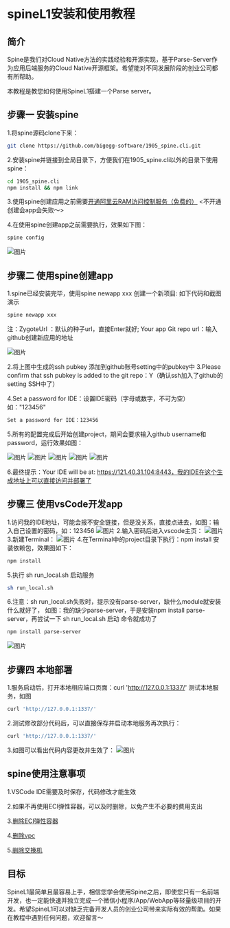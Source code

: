 # spineL1安装和使用教程
## 简介
Spine是我们对Cloud Native方法的实践经验和开源实现，基于Parse-Server作为应用后端服务的Cloud Native开源框架。希望能对不同发展阶段的创业公司都有所帮助。

本教程是教您如何使用SpineL1搭建一个Parse server。

<tutorial-nav></tutorial-nav> 
## 步骤一 安装spine
1.将spine源码clone下来：
```bash
git clone https://github.com/bigegg-software/1905_spine.cli.git
```
2.安装spine并链接到全局目录下，方便我们在1905_spine.cli以外的目录下使用spine：
```bash
cd 1905_spine.cli
npm install && npm link
```
3.使用spine创建应用之前需要[开通阿里云RAM访问控制服务（免费的）](https://ram.console.aliyun.com/) <不开通创建会app会失败～>

4.在使用spine创建app之前需要执行，效果如下图：
```bash
spine config
```
   ![图片](https://spine-images.oss-cn-beijing.aliyuncs.com/spine_image_1.png)

## 步骤二 使用spine创建app
1.spine已经安装完毕，使用spine newapp xxx 创建一个新项目: 如下代码和截图演示
```bash
spine newapp xxx
```
 注：ZygoteUrl ：默认的种子url，直接Enter就好;
     Your app Git repo url：输入github创建新应用的地址

   ![图片](https://spine-images.oss-cn-beijing.aliyuncs.com/spine_image_2.png)

2.将上图中生成的ssh pubkey 添加到github账号setting中的pubkey中
3.Please confirm that ssh pubkey is added to the git repo：Y（确认ssh加入了github的setting SSH中了）

4.Set a password for IDE：设置IDE密码（字母或数字，不可为空）如："123456"
```bash
Set a password for IDE：123456
```
5.所有的配置完成后开始创建project，期间会要求输入github username和password，运行效果如图：

   ![图片](https://spine-images.oss-cn-beijing.aliyuncs.com/spine_image_3.png)
   ![图片](https://spine-images.oss-cn-beijing.aliyuncs.com/spine_image_4.png)
   ![图片](https://spine-images.oss-cn-beijing.aliyuncs.com/spine_image_5.png)
   ![图片](https://spine-images.oss-cn-beijing.aliyuncs.com/spine_image_6.png)
   ![图片](https://spine-images.oss-cn-beijing.aliyuncs.com/spine_image_7.png)

6.最终提示：Your IDE will be at: https://121.40.31.104:8443，我的IDE在这个生成地址上可以直接访问并部署了
  
## 步骤三 使用vsCode开发app
1.访问我的IDE地址，可能会报不安全链接，但是没关系，直接点进去，如图：输入自己设置的密码，如：123456
   ![图片](https://spine-images.oss-cn-beijing.aliyuncs.com/spine_image_8.png)
2.输入密码后进入vscode主页：
   ![图片](https://spine-images.oss-cn-beijing.aliyuncs.com/spine_image_9.png)
3.新建Terminal：
   ![图片](https://spine-images.oss-cn-beijing.aliyuncs.com/spine_image_10.png)
4.在Terminal中的project目录下执行：npm install 安装依赖包，效果图如下：
```bash
npm install
```
5.执行 sh run_local.sh 启动服务
```bash
sh run_local.sh
```
6.注意：sh run_local.sh失败时，提示没有parse-server，缺什么module就安装什么就好了，
   如图：我的缺少parse-server，于是安装npm install parse-server，再尝试一下 sh run_local.sh 启动
命令就成功了
```bash
npm install parse-server
```
   ![图片](https://spine-images.oss-cn-beijing.aliyuncs.com/spine_image_11.png)

## 步骤四 本地部署
1.服务启动后，打开本地相应端口页面：curl 'http://127.0.0.1:1337/' 测试本地服务，如图
```bash
curl 'http://127.0.0.1:1337/'
```
2.测试修改部分代码后，可以直接保存并启动本地服务再次执行：
```bash
curl 'http://127.0.0.1:1337/'
```
3.如图可以看出代码内容更改并生效了：
  ![图片](https://spine-images.oss-cn-beijing.aliyuncs.com/spine_image_12.png)
## spine使用注意事项
1.VSCode IDE需要及时保存，代码修改才能生效

2.如果不再使用ECI弹性容器，可以及时删除，以免产生不必要的费用支出

3.[删除ECI弹性容器](https://eci.console.aliyun.com/#/)

4.[删除vpc](https://eci.console.aliyun.com/#/)

5.[删除交换机](https://vpc.console.aliyun.com/vpc/cn-hangzhou/switches)

## 目标
SpineL1最简单且最容易上手，相信您学会使用Spine之后，即使您只有一名前端开发，也一定能快速并独立完成一个微信小程序/App/WebApp等轻量级项目的开发。希望SpineL1可以对缺乏完备开发人员的创业公司带来实际有效的帮助。如果在教程中遇到任何问题，欢迎留言～
